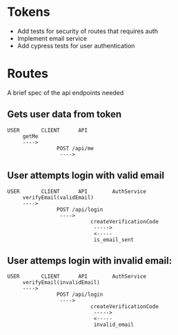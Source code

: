 # Tokens
- Add tests for security of routes that requires auth
- Implement email service
- Add cypress tests for user authentication


# Routes
A brief spec of the api endpoints needed

## Gets user data from token
```
USER       CLIENT      API
     getMe
     ----> 
                POST /api/me
                 ---->
```



## User attempts login with valid email
```
USER       CLIENT      API        AuthService
     verifyEmail(validEmail)
     ----> 
                POST /api/login
                 ---->
                           createVerificationCode
                            ----->
                            <-----
                            is_email_sent
```

## User attemps login with invalid email: 
```
USER       CLIENT      API        AuthService
     verifyEmail(invalidEmail)
     ----> 
                POST /api/login
                 ---->
                           createVerificationCode
                            ----->
                            <-----
                            invalid_email

```
